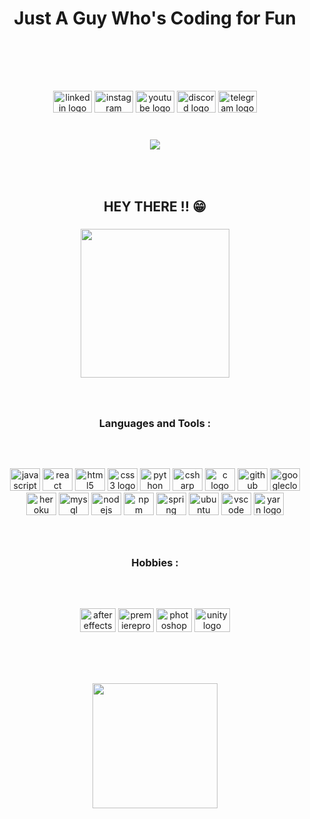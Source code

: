 <h1 align="center">Just A Guy Who's Coding for Fun</h1>


<br clear="both">



###
<br clear="both">


<!-- <div align="center" >-->
<!--   <img height="161" src="https://media.giphy.com/media/v1.Y2lkPTc5MGI3NjExNzdhZjU1NDkzNDRmOGQxYjdiNDA2MDgxM2RmMzBmZGI0NDM0OWEzYyZjdD1n/n5j50VGDzkUqA/giphy.gif"  /> -->
<!-- </div> -->

###


<div align="center">
  <a href="https://www.linkedin.com/in/kavin-thangavel/"><img src="https://raw.githubusercontent.com/maurodesouza/profile-readme-generator/master/src/assets/icons/social/linkedin/default.svg" width="62" height="35" alt="linkedin logo"  /></a>
  <a href="https://www.instagram.com/kxvinthxngxvel/"><img src="https://raw.githubusercontent.com/maurodesouza/profile-readme-generator/master/src/assets/icons/social/instagram/default.svg" width="62" height="35" alt="instagram logo"  /></a>
  <a href="https://www.youtube.com/@thestoicszen"><img src="https://raw.githubusercontent.com/maurodesouza/profile-readme-generator/master/src/assets/icons/social/youtube/default.svg" width="62" height="35" alt="youtube logo"  /></a>
  <a href="http://discordapp.com/users/781204576011288606"><img src="https://raw.githubusercontent.com/maurodesouza/profile-readme-generator/master/src/assets/icons/social/discord/default.svg" width="62" height="35" alt="discord logo"  /></a>
  <a href="https://t.me/devil_be"><img src="https://raw.githubusercontent.com/maurodesouza/profile-readme-generator/master/src/assets/icons/social/telegram/default.svg" width="62" height="35" alt="telegram logo"  /></a>
</div>

###

<br clear="both">

<div align="center">
  <img src="https://komarev.com/ghpvc/?username=Kavinthangavel&color=7289d9&label=Wayfarers"  />
</div>

###

<br clear="both">



###
<h1 align="left"></h1>
<h2 align="center">HEY THERE !! 😁</h2>

###

<div align="center">
  <img height="238" src="https://25.media.tumblr.com/tumblr_mao3np7zM91qlhck1o3_500.gif"  />
</div>

###

<br clear="both">

<p align="left"></p>

###

<h3 align="center">Languages and Tools :</h3>

###

<br clear="both">

<p align="left"></p>

###

<div align="center">
  <img src="https://cdn.jsdelivr.net/gh/devicons/devicon/icons/javascript/javascript-original.svg" height="36" width="48" alt="javascript logo"  />
  <img src="https://cdn.jsdelivr.net/gh/devicons/devicon/icons/react/react-original.svg" height="36" width="48" alt="react logo"  />
  <img src="https://cdn.jsdelivr.net/gh/devicons/devicon/icons/html5/html5-original.svg" height="36" width="48" alt="html5 logo"  />
  <img src="https://cdn.jsdelivr.net/gh/devicons/devicon/icons/css3/css3-original.svg" height="36" width="48" alt="css3 logo"  />
  <img src="https://cdn.jsdelivr.net/gh/devicons/devicon/icons/python/python-original.svg" height="36" width="48" alt="python logo"  />
  <img src="https://cdn.jsdelivr.net/gh/devicons/devicon/icons/csharp/csharp-original.svg" height="36" width="48" alt="csharp logo"  />
  <img src="https://cdn.jsdelivr.net/gh/devicons/devicon/icons/c/c-original.svg" height="36" width="48" alt="c logo"  />
  <img src="https://cdn.jsdelivr.net/gh/devicons/devicon/icons/github/github-original.svg" height="36" width="48" alt="github logo"  />
  <img src="https://cdn.jsdelivr.net/gh/devicons/devicon/icons/googlecloud/googlecloud-original.svg" height="36" width="48" alt="googlecloud logo"  />
  <img src="https://cdn.jsdelivr.net/gh/devicons/devicon/icons/heroku/heroku-original.svg" height="36" width="48" alt="heroku logo"  />
  <img src="https://cdn.jsdelivr.net/gh/devicons/devicon/icons/mysql/mysql-original.svg" height="36" width="48" alt="mysql logo"  />
  <img src="https://cdn.jsdelivr.net/gh/devicons/devicon/icons/nodejs/nodejs-original.svg" height="36" width="48" alt="nodejs logo"  />
  <img src="https://cdn.jsdelivr.net/gh/devicons/devicon/icons/npm/npm-original-wordmark.svg" height="36" width="48" alt="npm logo"  />
  <img src="https://cdn.jsdelivr.net/gh/devicons/devicon/icons/spring/spring-original.svg" height="36" width="48" alt="spring logo"  />
  <img src="https://cdn.jsdelivr.net/gh/devicons/devicon/icons/ubuntu/ubuntu-plain.svg" height="36" width="48" alt="ubuntu logo"  />
  <img src="https://cdn.jsdelivr.net/gh/devicons/devicon/icons/vscode/vscode-original.svg" height="36" width="48" alt="vscode logo"  />
  <img src="https://cdn.jsdelivr.net/gh/devicons/devicon/icons/yarn/yarn-original.svg" height="36" width="48" alt="yarn logo"  />
</div>

###

<br clear="both">

<p align="left"></p>

###

<h3 align="center">Hobbies :</h3>

###

<br clear="both">



###



###

<div align="center">
  <img src="https://cdn.jsdelivr.net/gh/devicons/devicon/icons/aftereffects/aftereffects-original.svg" height="38" width="57" alt="aftereffects logo"  />
  <img src="https://cdn.jsdelivr.net/gh/devicons/devicon/icons/premierepro/premierepro-original.svg" height="38" width="57" alt="premierepro logo"  />
  <img src="https://cdn.jsdelivr.net/gh/devicons/devicon/icons/photoshop/photoshop-plain.svg" height="38" width="57" alt="photoshop logo"  />
  <img src="https://cdn.jsdelivr.net/gh/devicons/devicon/icons/unity/unity-original.svg" height="38" width="57" alt="unity logo"  />
</div>

###

<br clear="both">

<h1 align="left"></h1>

###

<div align="center">
  <img height="200" src="https://media.giphy.com/media/RbDKaczqWovIugyJmW/giphy.gif"  />
</div>

###
